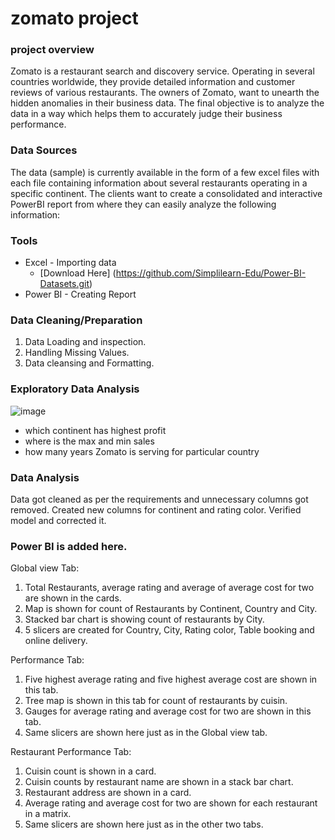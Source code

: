 # zomato project
### project overview

Zomato is a restaurant search and discovery service. Operating in several countries worldwide, they provide detailed information and customer reviews of various restaurants. The owners of Zomato, want to unearth
the hidden anomalies in their business data. The final objective is to analyze the data in a way which helps them to accurately judge their business performance.

### Data Sources

The data (sample) is currently available  in the form of a few excel files with each file containing information about several restaurants operating in a specific continent. The clients want to create a consolidated and interactive PowerBI report from where they can easily analyze the following information:

### Tools
- Excel - Importing data
  - [Download Here] (https://github.com/Simplilearn-Edu/Power-BI-Datasets.git)
- Power BI - Creating Report

### Data Cleaning/Preparation

1. Data Loading and inspection.
2. Handling Missing Values.
3. Data cleansing and Formatting.

### Exploratory Data Analysis

![image](https://github.com/user-attachments/assets/57aae927-2dc9-4e50-b99c-5f63c68768b1)


- which continent has highest profit
- where is the max and min sales
- how many years Zomato is serving for particular country

### Data Analysis
Data got cleaned as per the requirements and unnecessary columns got removed.
Created new columns for continent and rating color.
Verified model and corrected it.

### Power BI is added here.

Global view Tab:
1.	Total Restaurants, average rating and average of average cost for two are shown in the cards.
2.	Map is shown for count of Restaurants by Continent, Country and City.
3.	Stacked bar chart is showing count of restaurants by City.
4.	5 slicers are created for 	Country, City, Rating color, Table booking and online delivery.
 
Performance Tab:
1.	Five highest average rating and five highest average cost are shown in this tab.
2.	Tree map is shown in this tab for count of restaurants by cuisin.
3.	Gauges for average rating and average cost for two are shown in this tab.
4.	Same slicers are shown here just as in the Global view tab.

Restaurant Performance Tab:
1.	Cuisin count is shown in a card.
2.	Cuisin counts by restaurant name are shown in a stack bar chart.
3.	Restaurant address are shown in a card.
4.	Average rating and average cost for two are shown for each restaurant in a matrix.
5.	Same slicers are shown here just as in the other two tabs.


